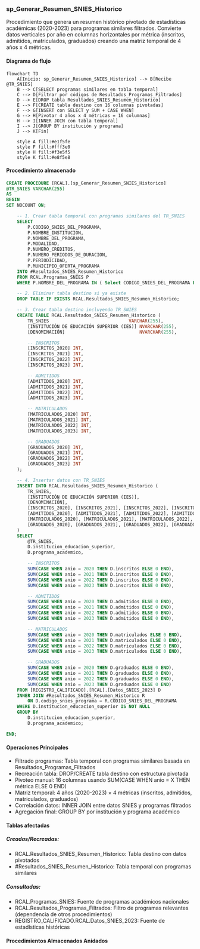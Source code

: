 

### sp_Generar_Resumen_SNIES_Historico

Procedimiento que genera un resumen histórico pivotado de estadísticas académicas (2020-2023) para programas similares filtrados. Convierte datos verticales por año en columnas horizontales por métrica (inscritos, admitidos, matriculados, graduados) creando una matriz temporal de 4 años x 4 métricas.

#### Diagrama de flujo

```mermaid
flowchart TD
    A[Inicio: sp_Generar_Resumen_SNIES_Historico] --> B[Recibe @TR_SNIES]
    B --> C[SELECT programas similares en tabla temporal]
    C --> D[Filtrar por códigos de Resultados_Programas_Filtrados]
    D --> E[DROP tabla Resultados_SNIES_Resumen_Historico]
    E --> F[CREATE tabla destino con 16 columnas pivotadas]
    F --> G[INSERT con SELECT y SUM + CASE WHEN]
    G --> H[Pivotar 4 años x 4 métricas = 16 columnas]
    H --> I[INNER JOIN con tabla temporal]
    I --> J[GROUP BY institución y programa]
    J --> K[Fin]
    
    style A fill:#e1f5fe
    style F fill:#fff3e0
    style H fill:#f3e5f5
    style K fill:#e8f5e8
```
#### Procedimiento almacenado
```sql
CREATE PROCEDURE [RCAL].[sp_Generar_Resumen_SNIES_Historico]
@TR_SNIES VARCHAR(255)
AS
BEGIN
SET NOCOUNT ON;

    -- 1. Crear tabla temporal con programas similares del TR_SNIES
    SELECT
        P.CODIGO_SNIES_DEL_PROGRAMA,
        P.NOMBRE_INSTITUCION,
        P.NOMBRE_DEL_PROGRAMA,
        P.MODALIDAD,
        P.NUMERO_CREDITOS,
        P.NUMERO_PERIODOS_DE_DURACION,
        P.PERIODICIDAD,
        P.MUNICIPIO_OFERTA_PROGRAMA
    INTO #Resultados_SNIES_Resumen_Historico
    FROM RCAL.Programas_SNIES P
    WHERE P.NOMBRE_DEL_PROGRAMA IN ( Select CODIGO_SNIES_DEL_PROGRAMA FROM  RCAL.Resultados_Programas_Filtrados );

    -- 2. Eliminar tabla destino si ya existe
    DROP TABLE IF EXISTS RCAL.Resultados_SNIES_Resumen_Historico;

    -- 3. Crear tabla destino incluyendo TR_SNIES
    CREATE TABLE RCAL.Resultados_SNIES_Resumen_Historico (
        TR_SNIES                              VARCHAR(255),
        [INSTITUCIÓN DE EDUCACIÓN SUPERIOR (IES)] NVARCHAR(255),
        [DENOMINACIÓN]                            NVARCHAR(255),

        -- INSCRITOS
        [INSCRITOS_2020] INT,
        [INSCRITOS_2021] INT,
        [INSCRITOS_2022] INT,
        [INSCRITOS_2023] INT,

        -- ADMITIDOS
        [ADMITIDOS_2020] INT,
        [ADMITIDOS_2021] INT,
        [ADMITIDOS_2022] INT,
        [ADMITIDOS_2023] INT,

        -- MATRICULADOS
        [MATRICULADOS_2020] INT,
        [MATRICULADOS_2021] INT,
        [MATRICULADOS_2022] INT,
        [MATRICULADOS_2023] INT,

        -- GRADUADOS
        [GRADUADOS_2020] INT,
        [GRADUADOS_2021] INT,
        [GRADUADOS_2022] INT,
        [GRADUADOS_2023] INT
    );

    -- 4. Insertar datos con TR_SNIES
    INSERT INTO RCAL.Resultados_SNIES_Resumen_Historico (
        TR_SNIES,
        [INSTITUCIÓN DE EDUCACIÓN SUPERIOR (IES)],
        [DENOMINACIÓN],
        [INSCRITOS_2020], [INSCRITOS_2021], [INSCRITOS_2022], [INSCRITOS_2023],
        [ADMITIDOS_2020], [ADMITIDOS_2021], [ADMITIDOS_2022], [ADMITIDOS_2023],
        [MATRICULADOS_2020], [MATRICULADOS_2021], [MATRICULADOS_2022], [MATRICULADOS_2023],
        [GRADUADOS_2020], [GRADUADOS_2021], [GRADUADOS_2022], [GRADUADOS_2023]
    )
    SELECT
        @TR_SNIES,
        D.institucion_educacion_superior,
        D.programa_academico,

        -- INSCRITOS
        SUM(CASE WHEN anio = 2020 THEN D.inscritos ELSE 0 END),
        SUM(CASE WHEN anio = 2021 THEN D.inscritos ELSE 0 END),
        SUM(CASE WHEN anio = 2022 THEN D.inscritos ELSE 0 END),
        SUM(CASE WHEN anio = 2023 THEN D.inscritos ELSE 0 END),

        -- ADMITIDOS
        SUM(CASE WHEN anio = 2020 THEN D.admitidos ELSE 0 END),
        SUM(CASE WHEN anio = 2021 THEN D.admitidos ELSE 0 END),
        SUM(CASE WHEN anio = 2022 THEN D.admitidos ELSE 0 END),
        SUM(CASE WHEN anio = 2023 THEN D.admitidos ELSE 0 END),

        -- MATRICULADOS
        SUM(CASE WHEN anio = 2020 THEN D.matriculados ELSE 0 END),
        SUM(CASE WHEN anio = 2021 THEN D.matriculados ELSE 0 END),
        SUM(CASE WHEN anio = 2022 THEN D.matriculados ELSE 0 END),
        SUM(CASE WHEN anio = 2023 THEN D.matriculados ELSE 0 END),

        -- GRADUADOS
        SUM(CASE WHEN anio = 2020 THEN D.graduados ELSE 0 END),
        SUM(CASE WHEN anio = 2021 THEN D.graduados ELSE 0 END),
        SUM(CASE WHEN anio = 2022 THEN D.graduados ELSE 0 END),
        SUM(CASE WHEN anio = 2023 THEN D.graduados ELSE 0 END)
    FROM [REGISTRO_CALIFICADO].[RCAL].[Datos_SNIES_2023] D
    INNER JOIN #Resultados_SNIES_Resumen_Historico R
        ON D.codigo_snies_programa = R.CODIGO_SNIES_DEL_PROGRAMA
    WHERE D.institucion_educacion_superior IS NOT NULL
    GROUP BY
        D.institucion_educacion_superior,
        D.programa_academico;

END;
```
#### Operaciones Principales

- Filtrado programas: Tabla temporal con programas similares basada en Resultados_Programas_Filtrados
- Recreación tabla: DROP/CREATE tabla destino con estructura pivotada
- Pivoteo manual: 16 columnas usando SUM(CASE WHEN anio = X THEN métrica ELSE 0 END)
- Matriz temporal: 4 años (2020-2023) × 4 métricas (inscritos, admitidos, matriculados, graduados)
- Correlación datos: INNER JOIN entre datos SNIES y programas filtrados
- Agregación final: GROUP BY por institución y programa académico

#### Tablas afectadas

##### Creadas/Recreadas:

- RCAL.Resultados_SNIES_Resumen_Historico: Tabla destino con datos pivotados
- #Resultados_SNIES_Resumen_Historico: Tabla temporal con programas similares

##### Consultadas:

- RCAL.Programas_SNIES: Fuente de programas académicos nacionales
- RCAL.Resultados_Programas_Filtrados: Filtro de programas relevantes (dependencia de otros procedimientos)
- REGISTRO_CALIFICADO.RCAL.Datos_SNIES_2023: Fuente de estadísticas históricas

#### Procedimientos Almacenados Anidados